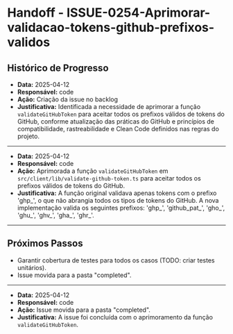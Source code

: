 # Handoff - ISSUE-0254-Aprimorar-validacao-tokens-github-prefixos-validos

## Histórico de Progresso

- **Data:** 2025-04-12
- **Responsável:** code
- **Ação:** Criação da issue no backlog
- **Justificativa:** Identificada a necessidade de aprimorar a função `validateGitHubToken` para aceitar todos os prefixos válidos de tokens do GitHub, conforme atualização das práticas do GitHub e princípios de compatibilidade, rastreabilidade e Clean Code definidos nas regras do projeto.

---

- **Data:** 2025-04-12
- **Responsável:** code
- **Ação:** Aprimorada a função `validateGitHubToken` em `src/client/lib/validate-github-token.ts` para aceitar todos os prefixos válidos de tokens do GitHub.
- **Justificativa:** A função original validava apenas tokens com o prefixo 'ghp_', o que não abrangia todos os tipos de tokens do GitHub. A nova implementação valida os seguintes prefixos: 'ghp_', 'github_pat_', 'gho_', 'ghu_', 'ghv_', 'gha_', 'ghr_'.

---

## Próximos Passos

- Garantir cobertura de testes para todos os casos (TODO: criar testes unitários).
- Issue movida para a pasta "completed".

---

- **Data:** 2025-04-12
- **Responsável:** code
- **Ação:** Issue movida para a pasta "completed".
- **Justificativa:** A issue foi concluída com o aprimoramento da função `validateGitHubToken`.